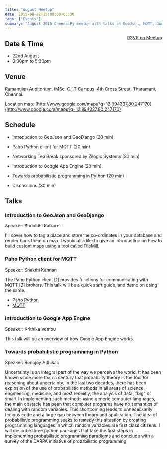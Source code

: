 ```yaml
---
title: "August Meetup"
date: 2015-08-22T15:00:00+05:30
tags: ["Events"]
summary: "August 2015 ChennaiPy meetup with talks on GeoJson, MQTT, Google App Engine, and probabilistic programming."
---
```


<a style="float:right;" class="pure-button"
href="http://www.meetup.com/Chennaipy/events/224333564/" target="_blank"><i class="fa
fa-check-square-o"></i> RSVP on Meetup</a>

## Date & Time
  * 22nd August
  * 3:00pm to 5:30pm

## Venue
Ramanujan Auditorium, IMSc,
C.I.T Campus,
4th Cross Street,
Tharamani,
Chennai.

Location map:
[http://www.google.com/maps?q=12.994337,80.247170](http://www.google.com/maps?q=12.994337,80.247170)

## Schedule

  * Introduction to GeoJson and GeoDjango (20 min)

  * Paho Python client for MQTT (20 min)

  * Networking Tea Break sponsored by Zilogic Systems (30 min)

  * Introduction to Google App Engine (20 min)

  * Towards probabilistic programming in Python (20 min)

  * Discussions (30 min)

## Talks

### Introduction to GeoJson and GeoDjango

Speaker: Shrinidhi Kulkarni

I'll cover how to tag a place and store the co-ordinates in your
database and render back them on map. I would also like to give an
introduction on how to build custom maps using a tool called TileMill.

### Paho Python client for MQTT

Speaker: Shakthi Kannan

The Paho Python client [1] provides functions for communicating with
MQTT [2] brokers. This talk will be a quick start guide, and demo on
using the same.

 * [Paho Python](https://www.eclipse.org/paho/clients/python/)
 * [MQTT](http://mqtt.org/)

### Introduction to Google App Engine

Speaker: Krithika Vembu

This talk will be an overview of how Google App Engine works.

### Towards probabilistic programming in Python

Speaker: Ronojoy Adhikari

Uncertainty is an integral part of the way we perceive the world. It
has been known since more than a century that probability theory is
the tool for reasoning about uncertainty. In the last two decades,
there has been explosion of the use of probabilistic methods in all
areas of science, engineering, medicine, and most recently, the
analysis of data, "big" or small. In implementing such methods using
generic computer languages, the main obstacle has been that computer
programs have no semantics of dealing with random variables. This
shortcoming leads to unnecessarily tedious code and a large gap
between theory and application. The idea of probabilistic programming
seeks to remedy this situation by creating programming languages in
which random variables are first class citizens. I will describe three
python packages that take the first steps in implementing
probabilistic programming paradigms and conclude with a survey of the
DARPA initiative of probabilistic programming.
